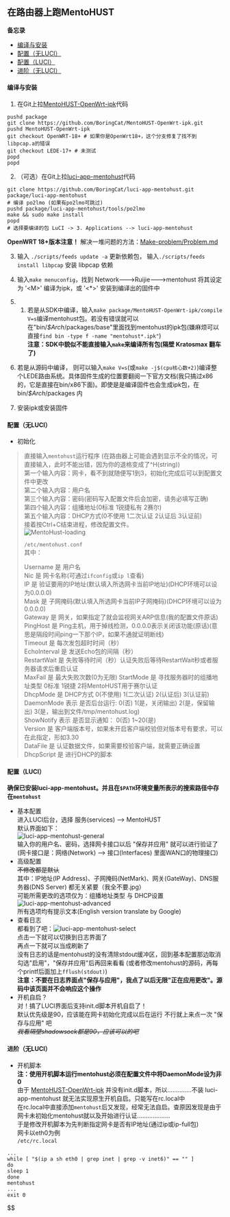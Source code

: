 ## 在路由器上跑MentoHUST <!-- omit in toc -->
**备忘录**  

- [编译与安装](#编译与安装)
- [配置（无LUCI）](#配置无luci)
- [配置（LUCI）](#配置luci)
- [进阶（无LUCI）](#进阶无luci)

#### 编译与安装
1. 在Git上拉[MentoHUST-OpenWrt-ipk](https://github.com/BoringCat/MentoHUST-OpenWrt-ipk)代码
```
pushd package
git clone https://github.com/BoringCat/MentoHUST-OpenWrt-ipk.git
pushd MentoHUST-OpenWrt-ipk
git checkout OpenWRT-18+ # 如果你是OpenWrt18+，这个分支修复了找不到libpcap.a的错误
git checkout LEDE-17+ # 未测试
popd
popd
```
2. （可选）在Git上拉[luci-app-mentohust](https://github.com/BoringCat/luci-app-mentohust)代码  
```
git clone https://github.com/BoringCat/luci-app-mentohust.git package/luci-app-mentohust
# 编译 po2lmo (如果有po2lmo可跳过)
pushd package/luci-app-mentohust/tools/po2lmo
make && sudo make install
popd
# 选择要编译的包 LuCI -> 3. Applications --> luci-app-mentohust
```

**OpenWRT 18+版本注意！** 解决一堆问题的方法：[Make-problem/Problem.md](../Make-problem/Problem.md#openwrt-18061-sdk-%E6%9B%B4%E6%96%B0feed%E6%8A%A5%E9%94%99)

3. 输入 `./scripts/feeds update -a` 更新依赖包， 输入`./scripts/feeds install libpcap` 安装 libpcap 依赖  

4. 输入`make menuconfig`，找到 Network--->Ruijie--->mentohust 将其设定为 '<M\>' 编译为ipk，或 '<\*>' 安装到编译出的固件中

5. 1. 若是从SDK中编译，输入`make package/MentoHUST-OpenWrt-ipk/compile V=s`编译mentohust包。若没有错误就可以在"bin/_$Arch_/packages/base"里面找到mentohust的ipk包(嫌麻烦可以直接`find bin -type f -name "mentohust*.ipk"`)  
 **注意：SDK中貌似不能直接输入`make`来编译所有包(隔壁 Kratosmax 翻车了)**

 2. 若是从源码中编译， 则可以输入`make V=s`(或`make -j$(cpu核心数+2)`)编译整个LEDE路由系统。具体固件生成的位置要翻阅一下官方文档(我只搞过x86的，它是直接在bin/x86下面)。即使是是编译固件也会生成ipk包，在 bin/_$Arch_/packages 内

6. 安装ipk或安装固件

#### 配置（无LUCI）
+ 初始化
>直接输入`mentohust`运行程序 (在路由器上可能会遇到显示不全的情况，可直接输入，此时不能出错，因为你的退格变成了^H(string))  
第一个输入内容：网卡，看不到就随便写1到3，初始化完成后可以到配置文件中更改  
第二个输入内容：用户名  
第三个输入内容：密码(密码写入配置文件后会加密，请务必填写正确)  
第四个输入内容：组播地址(0标准 1锐捷私有 2赛尔)  
第五个输入内容：DHCP方式(0不使用 1二次认证 2认证后 3认证前)  
接着按Ctrl+C结束进程，修改配置文件。  
>  ![MentoHust-loading](../../assets/lede/Common_options/MentoHust-loading.png)
>  
> `/etc/mentohust.conf`  
> 其中：  
>   
> Username 是 用户名  
Nic 是 网卡名称(可通过`ifconfig`或`ip l`查看)  
IP 是 验证要用的IP地址(默认填入所选网卡当前IP地址)(DHCP环境可以设为0.0.0.0)  
Mask 是 子网掩码(默认填入所选网卡当前IP子网掩码)(DHCP环境可以设为0.0.0.0)  
Gateway 是 网关，如果指定了就会监视网关ARP信息(我的配置文件原话)  
PingHost 是 Ping主机，用于掉线检测，0.0.0.0表示关闭该功能(原话)(意思是隔段时间ping一下那个IP，如果不通就证明断线)  
Timeout 是 每次发包超时时间（秒）  
EchoInterval 是 发送Echo包的间隔（秒）  
RestartWait 是 失败等待时间（秒）认证失败后等待RestartWait秒或者服务器请求后重启认证  
MaxFail 是 最大失败次数(0为无限)
StartMode 是 寻找服务器时的组播地址类型 0标准 1锐捷 2将MentoHUST用于赛尔认证  
DhcpMode 是 DHCP方式 0(不使用) 1(二次认证) 2(认证后) 3(认证前)  
DaemonMode 表示 是否后台运行: 0(否) 1(是，关闭输出) 2(是，保留输出) 3(是，输出到文件/tmp/mentohust.log)  
ShowNotify 表示 是否显示通知： 0(否) 1~20(是)  
Version 是 客户端版本号，如果未开启客户端校验但对版本号有要求，可以在此指定，形如3.30  
DataFile 是 认证数据文件，如果需要校验客户端，就需要正确设置  
DhcpScript 是 进行DHCP的脚本  

#### 配置（LUCI）
**确保已安装luci-app-mentohust。并且在`$PATH`环境变量所表示的搜索路径中存在`mentohust`**
+ 基本配置  
进入LUCI后台，选择 服务(services) --> MentoHUST  
默认界面如下：  
![luci-app-mentohust-general](../../assets/lede/Common_options/luci-app-mentohust-general.png)  
输入你的用户名、密码，选择网卡接口以后 "保存并应用" 就可以进行验证了  
(网卡接口是：网络(Network) --> 接口(Interfaces) 里面WAN口的物理接口)
+ 高级配置  
~~不修改都是默认~~  
其中：IP地址(IP Address)、子网掩码(NetMark)、网关(GateWay)、DNS服务器(DNS Server) 都无关紧要（我全不要.jpg）  
可能所需更改的选项仅为：组播地址类型 与 DHCP设置  
![luci-app-mentohust-advanced](../../assets/lede/Common_options/luci-app-mentohust-advanced.png)  
所有选项均有提示文本(English version translate by Google)
+ 查看日志  
都看到了吧：![luci-app-mentohust-select](../../assets/lede/Common_options/luci-app-mentohust-select.png)  
点击一下就可以切换到日志界面了  
再点一下就可以当成刷新了  
没有日志的话是mentohust的没有清除stdout缓冲区，回到基本配置那边取消勾选"启用"，"保存并应用"后再回来看看 (或者修改mentohust的源码，再每个printf后面加上`fflush(stdout)`)  
**注意：不要在日志界面点"保存与应用"，我点了以后无限"正在应用更改"。源码中该页面并不会响应这个操作**
+ 开机自启？  
对！搞了LUCI界面后支持init.d脚本开机自启了！  
默认优先级是90，应该能在网卡初始化完成以后在运行
不行就上来点一次 "保存与应用" 吧  
~~_我看隔壁shadowsock都是90，应该可以的吧_~~

#### 进阶（无LUCI）
+ 开机脚本  
**注：使用开机脚本运行mentohust必须在配置文件中将DaemonMode设为非0**  
由于 [MentoHUST-OpenWrt-ipk](https://github.com/KyleRicardo/MentoHUST-OpenWrt-ipk) 并没有init.d脚本，所以..............不装 luci-app-mentohust 就无法实现原生开机自启。只能写在rc.local中  
在rc.local中直接添加`mentohust`后又发现，经常无法自启。查原因发现是由于网卡未初始化mentohust就以及开始进行认证...................  
于是修改开机脚本为先判断指定网卡是否有IP地址(通过ip或ip-full包)  
网卡以eth0为例  
`/etc/rc.local`  
```
...
while [ "$(ip a sh eth0 | grep inet | grep -v inet6)" == "" ]
do
sleep 1
done
mentohust
...
exit 0
```
$$